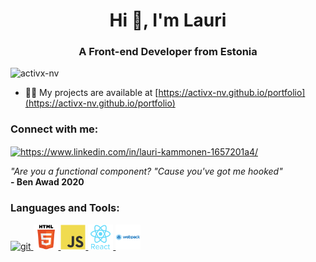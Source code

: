 <h1 align="center">Hi 👋, I'm Lauri</h1>
<h3 align="center">A Front-end Developer from Estonia</h3>

<p align="left"> <img src="https://komarev.com/ghpvc/?username=activx-nv&label=Profile%20views&color=0e75b6&style=flat" alt="activx-nv" /> </p>

- 👨‍💻 My projects are available at [https://activx-nv.github.io/portfolio](https://activx-nv.github.io/portfolio)

<h3 align="left">Connect with me:</h3>
<p align="left">
<a href="https://linkedin.com/in/https://www.linkedin.com/in/lauri-kammonen-1657201a4/" target="blank"><img align="center" src="https://raw.githubusercontent.com/rahuldkjain/github-profile-readme-generator/master/src/images/icons/Social/linked-in-alt.svg" alt="https://www.linkedin.com/in/lauri-kammonen-1657201a4/" height="30" width="40" /></a>
</p>

<i>"Are you a functional component?
"Cause you've got me hooked"</i>
<br />
<strong>- Ben Awad 2020</strong>

<h3 align="left">Languages and Tools:</h3>
<p align="left"> <a href="https://git-scm.com/" target="_blank"> <img src="https://www.vectorlogo.zone/logos/git-scm/git-scm-icon.svg" alt="git" width="40" height="40"/> </a> <a href="https://www.w3.org/html/" target="_blank"> <img src="https://raw.githubusercontent.com/devicons/devicon/master/icons/html5/html5-original-wordmark.svg" alt="html5" width="40" height="40"/> </a> <a href="https://developer.mozilla.org/en-US/docs/Web/JavaScript" target="_blank"> <img src="https://raw.githubusercontent.com/devicons/devicon/master/icons/javascript/javascript-original.svg" alt="javascript" width="40" height="40"/> </a> <a href="https://reactjs.org/" target="_blank"> <img src="https://raw.githubusercontent.com/devicons/devicon/master/icons/react/react-original-wordmark.svg" alt="react" width="40" height="40"/> </a> <a href="https://webpack.js.org" target="_blank"> <img src="https://raw.githubusercontent.com/devicons/devicon/d00d0969292a6569d45b06d3f350f463a0107b0d/icons/webpack/webpack-original-wordmark.svg" alt="webpack" width="40" height="40"/> </a> </p>

